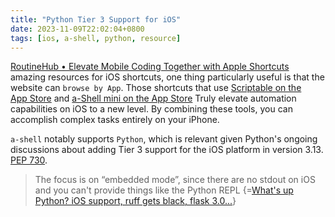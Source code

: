 ```yaml
---
title: "Python Tier 3 Support for iOS"
date: 2023-11-09T22:02:04+0800
tags: [ios, a-shell, python, resource]
---
```


[RoutineHub • Elevate Mobile Coding Together with Apple Shortcuts](https://routinehub.co) amazing resources for iOS shortcuts, one thing particularly useful is that the website can `browse by App`. Those shortcuts that use [Scriptable on the App Store](https://apps.apple.com/us/app/scriptable/id1405459188) and [a-Shell mini on the App Store](https://apps.apple.com/us/app/a-shell-mini/id1543537943) Truly elevate automation capabilities on iOS to a new level. By combining these tools, you can accomplish complex tasks entirely on your iPhone.

`a-shell` notably supports `Python`, which is relevant given Python's ongoing discussions about adding Tier 3 support for the iOS platform in version 3.13. [PEP 730](https://peps.python.org/pep-0730/).

> The focus is on “embedded mode”, since there are no stdout on iOS and you can't provide things like the Python REPL {=[What's up Python? iOS support, ruff gets black, flask 3.0...](https://www.bitecode.dev/p/whats-up-python-ios-support-ruff)}